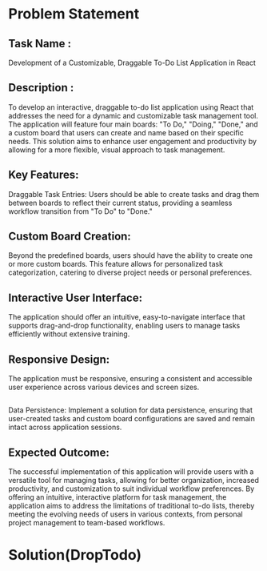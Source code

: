 # Problem Statement

## Task Name : 
Development of a Customizable, Draggable To-Do List Application in React

## Description : 
To develop an interactive, draggable to-do list application using React that addresses the need for a dynamic and customizable task management tool. The application will feature four main boards: "To Do," "Doing," "Done," and a custom board that users can create and name based on their specific needs. This solution aims to enhance user engagement and productivity by allowing for a more flexible, visual approach to task management.


## Key Features:
Draggable Task Entries: Users should be able to create tasks and drag them between boards to reflect their current status, providing a seamless workflow transition from "To Do" to "Done."

## Custom Board Creation:
 Beyond the predefined boards, users should have the ability to create one or more custom boards. This feature allows for personalized task categorization, catering to diverse project needs or personal preferences.

## Interactive User Interface: 
The application should offer an intuitive, easy-to-navigate interface that supports drag-and-drop functionality, enabling users to manage tasks efficiently without extensive training.

## Responsive Design: 
The application must be responsive, ensuring a consistent and accessible user experience across various devices and screen sizes.

##
Data Persistence:
 Implement a solution for data persistence, ensuring that user-created tasks and custom board configurations are saved and remain intact across application sessions.

## Expected Outcome:
The successful implementation of this application will provide users with a versatile tool for managing tasks, allowing for better organization, increased productivity, and customization to suit individual workflow preferences. By offering an intuitive, interactive platform for task management, the application aims to address the limitations of traditional to-do lists, thereby meeting the evolving needs of users in various contexts, from personal project management to team-based workflows.

# Solution(DropTodo)